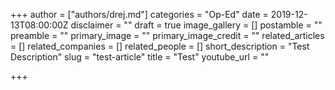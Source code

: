 +++
author = ["authors/drej.md"]
categories = "Op-Ed"
date = 2019-12-13T08:00:00Z
disclaimer = ""
draft = true
image_gallery = []
postamble = ""
preamble = ""
primary_image = ""
primary_image_credit = ""
related_articles = []
related_companies = []
related_people = []
short_description = "Test Description"
slug = "test-article"
title = "Test"
youtube_url = ""

+++
